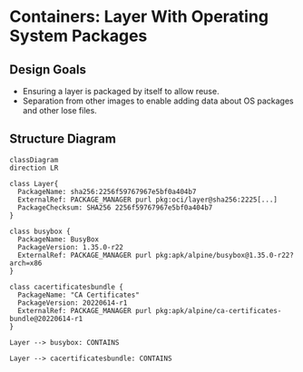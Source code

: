 # Containers: Layer With Operating System Packages

## Design Goals

* Ensuring a layer is packaged by itself to allow reuse.
* Separation from other images to enable adding data about
OS packages and other lose files.

## Structure Diagram


```mermaid
classDiagram
direction LR

class Layer{
  PackageName: sha256:2256f59767967e5bf0a404b7
  ExternalRef: PACKAGE_MANAGER purl pkg:oci/layer@sha256:2225[...]
  PackageChecksum: SHA256 2256f59767967e5bf0a404b7
}

class busybox {
  PackageName: BusyBox
  PackageVersion: 1.35.0-r22
  ExternalRef: PACKAGE_MANAGER purl pkg:apk/alpine/busybox@1.35.0-r22?arch=x86
}

class cacertificatesbundle {
  PackageName: "CA Certificates"
  PackageVersion: 20220614-r1
  ExternalRef: PACKAGE_MANAGER purl pkg:apk/alpine/ca-certificates-bundle@20220614-r1
}

Layer --> busybox: CONTAINS

Layer --> cacertificatesbundle: CONTAINS
```
